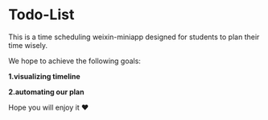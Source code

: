 # Todo-List
This is a time scheduling weixin-miniapp designed for students to plan their time wisely.

We hope to achieve the following goals:

**1.visualizing timeline**

**2.automating our plan** 


Hope you will enjoy it ❤️
